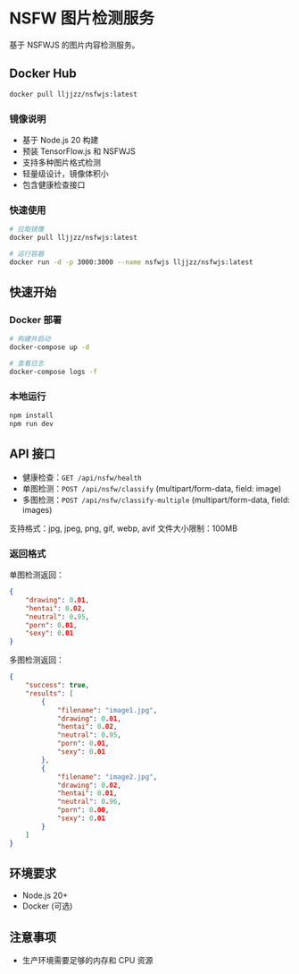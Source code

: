 # NSFW 图片检测服务

基于 NSFWJS 的图片内容检测服务。

## Docker Hub

```bash
docker pull lljjzz/nsfwjs:latest
```

### 镜像说明
- 基于 Node.js 20 构建
- 预装 TensorFlow.js 和 NSFWJS
- 支持多种图片格式检测
- 轻量级设计，镜像体积小
- 包含健康检查接口

### 快速使用
```bash
# 拉取镜像
docker pull lljjzz/nsfwjs:latest

# 运行容器
docker run -d -p 3000:3000 --name nsfwjs lljjzz/nsfwjs:latest
```

## 快速开始

### Docker 部署
```bash
# 构建并启动
docker-compose up -d

# 查看日志
docker-compose logs -f
```

### 本地运行
```bash
npm install
npm run dev
```

## API 接口

- 健康检查：`GET /api/nsfw/health`
- 单图检测：`POST /api/nsfw/classify` (multipart/form-data, field: image)
- 多图检测：`POST /api/nsfw/classify-multiple` (multipart/form-data, field: images)

支持格式：jpg, jpeg, png, gif, webp, avif
文件大小限制：100MB

### 返回格式

单图检测返回：
```json
{
    "drawing": 0.01,
    "hentai": 0.02,
    "neutral": 0.95,
    "porn": 0.01,
    "sexy": 0.01
}
```

多图检测返回：
```json
{
    "success": true,
    "results": [
        {
            "filename": "image1.jpg",
            "drawing": 0.01,
            "hentai": 0.02,
            "neutral": 0.95,
            "porn": 0.01,
            "sexy": 0.01
        },
        {
            "filename": "image2.jpg",
            "drawing": 0.02,
            "hentai": 0.01,
            "neutral": 0.96,
            "porn": 0.00,
            "sexy": 0.01
        }
    ]
}
```

## 环境要求

- Node.js 20+
- Docker (可选)

## 注意事项

- 生产环境需要足够的内存和 CPU 资源 